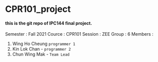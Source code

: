 # CPR101_project

#### this is the git repo of IPC144 final project.

Semester : Fall 2021
Cource : CPR101
Session : ZEE
Group : 6
Members : 
1. Wing Ho Cheung ```programmer 1```
2. Kin Lok Chan - ```programmer 2```
3. Chun Wing Mak - ```Team Lead```